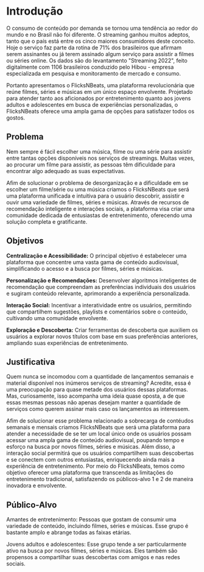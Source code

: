 # Introdução

O consumo de conteúdo por demanda se tornou uma tendência ao redor do mundo e no Brasil não foi diferente. O streaming ganhou muitos adeptos, tanto que o país está entre os cinco maiores consumidores deste conceito. Hoje o serviço faz parte da rotina de 71% dos brasileiros que afirmam serem assinantes ou já terem assinado algum serviço para assistir a filmes ou séries online. Os dados são do levantamento "Streaming 2022", feito digitalmente com 1106 brasileiros conduzido pelo Hibou - empresa especializada em pesquisa e monitoramento de mercado e consumo. 

Portanto apresentamos o FlicksNBeats, uma plataforma revolucionária que reúne filmes, séries e músicas em um único espaço envolvente. Projetado para atender tanto aos aficionados por entretenimento quanto aos jovens adultos e adolescentes em busca de experiências personalizadas, o FlicksNBeats oferece uma ampla gama de opções para satisfazer todos os gostos.


## Problema

Nem sempre é fácil escolher uma música, filme ou uma série para assistir entre tantas opções disponíveis nos serviços de streamings. Muitas vezes, ao procurar um filme para assistir, as pessoas têm dificuldade para encontrar algo adequado as suas expectativas.

Afim de solucionar o problema de desorganização e a dificuldade em se escolher um filme/série ou uma música criamos o FlicksNBeats que será uma plataforma unificada e intuitiva para o usuário descobrir, assistir e ouvir uma variedade de filmes, séries e músicas. Através de recursos de recomendação inteligente e interações sociais, a plataforma visa criar uma comunidade dedicada de entusiastas de entretenimento, oferecendo uma solução completa e gratificante.


## Objetivos

**Centralização e Acessibilidade:** O principal objetivo é estabelecer uma plataforma que concentre uma vasta gama de conteúdo audiovisual, simplificando o acesso e a busca por filmes, séries e músicas.

**Personalização e Recomendações:** Desenvolver algoritmos inteligentes de recomendação que compreendam as preferências individuais dos usuários e sugiram conteúdo relevante, aprimorando a experiência personalizada.

**Interação Social:** Incentivar a interatividade entre os usuários, permitindo que compartilhem sugestões, playlists e comentários sobre o conteúdo, cultivando uma comunidade envolvente.

**Exploração e Descoberta:** Criar ferramentas de descoberta que auxiliem os usuários a explorar novos títulos com base em suas preferências anteriores, ampliando suas experiências de entretenimento.


## Justificativa

Quem nunca se incomodou com a quantidade de lançamentos semanais e material disponível nos inúmeros serviços de streaming? Acredite, essa é uma preocupação para quase metade dos usuários dessas plataformas. Mas, curiosamente, isso acompanha uma ideia quase oposta, a de que essas mesmas pessoas não apenas desejam manter a quantidade de serviços como querem assinar mais caso os lançamentos as interessem.

Afim de solucionar esse problema relacionado a sobrecarga de contéudos semanais e mensais criamos FlicksNBeats que será uma plataforma para atender a necessidade de se ter um local único onde os usuários possam acessar uma ampla gama de conteúdo audiovisual, poupando tempo e esforço na busca por novos filmes, séries e músicas. Além disso, a interação social permitirá que os usuários compartilhem suas descobertas e se conectem com outros entusiastas, enriquecendo ainda mais a experiência de entretenimento. Por meio do FlicksNBeats, temos como objetivo oferecer uma plataforma que transcenda as limitações do entretenimento tradicional, satisfazendo os públicos-alvo 1 e 2 de maneira inovadora e envolvente.


## Público-Alvo

Amantes de entretenimento: Pessoas que gostam de consumir uma variedade de conteúdo, incluindo filmes, séries e músicas. Esse grupo é bastante amplo e abrange todas as faixas etárias.

Jovens adultos e adolescentes: Esse grupo tende a ser particularmente ativo na busca por novos filmes, séries e músicas. Eles também são propensos a compartilhar suas descobertas com amigos e nas redes sociais.
